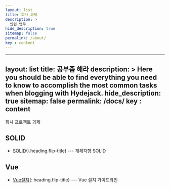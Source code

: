 ```yaml
---
layout: list
title: 회사 과제
description: >
  인턴 업무
hide_description: true
sitemap: false
permalink: /about/
key : content
---
```

---
layout: list
title: 공부좀 해라
description: >
  Here you should be able to find everything you need to know to accomplish the most common tasks when blogging with Hydejack.
hide_description: true
sitemap: false
permalink: /docs/
key : content
---
회사 프로젝트 과제

## SOLID
* [SOLID]{:.heading.flip-title} --- 개체지향 SOLID

## Vue
* [Vue설치]{:.heading.flip-title} --- Vue 설치 가이드라인








[SOLID]: solid.md
[Vue설치]: Vue.md
